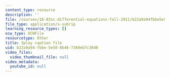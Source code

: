 ```yaml
---
content_type: resource
description: ''
file: /courses/18-03sc-differential-equations-fall-2011/b22a9a94fbbe5e508b467369eb7c3648_MCrDzhpu3-s.vtt
file_type: application/x-subrip
learning_resource_types: []
ocw_type: OCWFile
resourcetype: Other
title: 3play caption file
uid: b22a9a94-fbbe-5e50-8b46-7369eb7c3648
video_files:
  video_thumbnail_file: null
video_metadata:
  youtube_id: null
---
```

